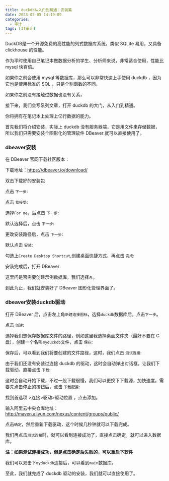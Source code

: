 ```yaml
---
title: duckdb从入门到精通：安装篇
date: 2023-05-05 14:19:09
categories:
  - 审计
tags: [IT审计]
---
```


DuckDB是一个开源免费的高性能的列式数据库系统，类似 SQLite 易用，又具备 clickhouse 的性能。

作为平时使用自己笔记本做数据分析的学生、分析师来说，非常适合使用，性能比 mysql 快百倍。

如果你之前会使用 mysql 等数据库，那么可以非常快速上手使用 duckdb ，因为它也是使用标准的 SQL ，只是个别函数的不同。

如果你之前没有接触过数据也没有关系，

接下来，我们会写系列文章，打开 duckdb 的大门，从入门到精通。

你将拥有在笔记本上处理上亿行数据的能力。

首先我们将介绍安装，实际上 duckdb 没有服务器端，它是用文件来存储数据，所以我们只需要安装个图形化的管理软件 DBeaver 就可以直接使用了。


### dbeaver安装

在 DBeaver 官网下载社区版本：

下载地址：<https://dbeaver.io/download/>


双击下载好的安装包



点击 `下一步`:



点击 `我接受`:



选择`For me`，后点击 `下一步`:



默认选择后，点击 `下一步`:



更改安装路径后，点击 `下一步`:



默认点击 `安装`:



勾选上`Create Desktop Shortcut`,创建桌面快捷方式，再点击 `完成`:



安装完成后，打开 DBeaver:


这里问是否需要创建示例数据库，我们选择`否`。

到此为止，我们就安装好了 DBeaver 图形化管理界面了。


### dbeaver安装duckdb驱动

打开 DBeaver 后，点击左上角`新建连接图标`，选择`duckdb`数据库后，点击`下一步`。



点击 `创建`:



选择我们想保存数据库文件的路径，例如这里我选择桌面文件夹（最好不要在 C 盘），创建一个名叫`myduckdb`文件，点击 `保存`:



保存后，可以看到我们将要创建的文件路径，这时，我们点击 `测试连接`:



由于我们还没有安装过连接 duckdb 的驱动，这时会自动弹出对话框，让我们下载驱动。直接点击 `下载`:



这时会自动开始下载，不过一般下载很慢，我们可以更换下下载源，加快速度。需要先点击停止的按钮后，点击 `下载配置`:


找到首选项 &gt;连接&gt;驱动&gt;驱动位置 ，点击添加。

输入阿里云中央仓库地址： <http://maven.aliyun.com/nexus/content/groups/public/>



点击`确定`，然后重新下载驱动，这个时候几秒钟就可以下载完成。


我们再点击`测试连接`时，就可以看到连接成功了，直接点击确定，就可以进入数据库。

**注：如果测试连接成功，但是点击确定后失败的，可以重启下软件**

我们可以双击下`myduckdb`连接后，可以看到`main`数据库。



至此，我们就完成了 duckdb 驱动的安装，我们就可以直接使用了。


